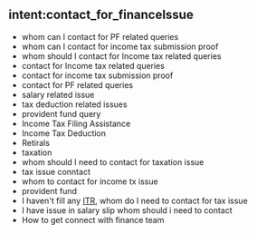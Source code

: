 ## intent:contact_for_financeIssue
- whom can I contact for PF related queries
- whom can I contact for income tax submission proof
- whom should I contact for Income tax related queries
- contact for Income tax related queries
- contact for income tax submission proof
- contact for PF related queries
- salary related issue
- tax deduction related issues
- provident fund query
- Income Tax Filing Assistance
- Income Tax Deduction
- Retirals
- taxation
- whom should I need to contact for taxation issue
- tax issue conntact
- whom to contact for income tx issue
- provident fund
- I haven't fill any [ITR](ORG), whom do I need to contact for tax issue
- I have issue in salary slip whom should i need to contact
- How to get connect with finance team



